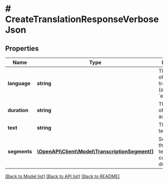 # # CreateTranslationResponseVerboseJson

## Properties

Name | Type | Description | Notes
------------ | ------------- | ------------- | -------------
**language** | **string** | The language of the output translation (always &#x60;english&#x60;). |
**duration** | **string** | The duration of the input audio. |
**text** | **string** | The translated text. |
**segments** | [**\OpenAPI\Client\Model\TranscriptionSegment[]**](TranscriptionSegment.md) | Segments of the translated text and their corresponding details. | [optional]

[[Back to Model list]](../../README.md#models) [[Back to API list]](../../README.md#endpoints) [[Back to README]](../../README.md)
